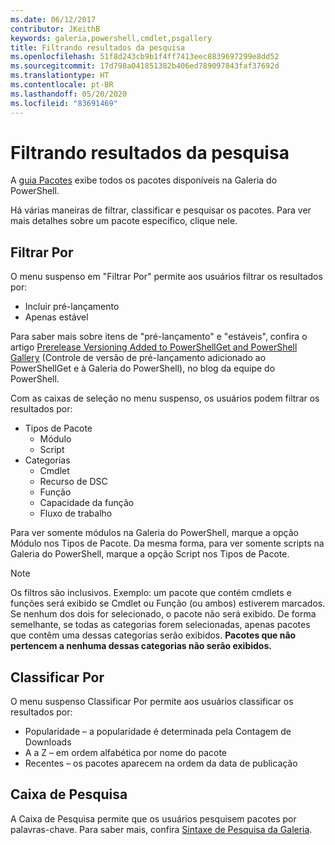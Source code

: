 ```yaml
---
ms.date: 06/12/2017
contributor: JKeithB
keywords: galeria,powershell,cmdlet,psgallery
title: Filtrando resultados da pesquisa
ms.openlocfilehash: 51f8d243cb9b1f4ff7413eec8839697299e8dd52
ms.sourcegitcommit: 17d798a041851382b406ed789097843faf37692d
ms.translationtype: HT
ms.contentlocale: pt-BR
ms.lasthandoff: 05/20/2020
ms.locfileid: "83691469"
---
```

# <a name="filtering-search-results"></a>Filtrando resultados da pesquisa

A [guia Pacotes](https://www.powershellgallery.com/packages) exibe todos os pacotes disponíveis na Galeria do PowerShell.

Há várias maneiras de filtrar, classificar e pesquisar os pacotes.
Para ver mais detalhes sobre um pacote específico, clique nele.

## <a name="filter-by"></a>Filtrar Por

O menu suspenso em "Filtrar Por" permite aos usuários filtrar os resultados por:

- Incluir pré-lançamento
- Apenas estável

Para saber mais sobre itens de "pré-lançamento" e "estáveis", confira o artigo [Prerelease Versioning Added to PowerShellGet and PowerShell Gallery](https://blogs.msdn.microsoft.com/powershell/2017/12/05/prerelease-versioning-added-to-powershellget-and-powershell-gallery/) (Controle de versão de pré-lançamento adicionado ao PowerShellGet e à Galeria do PowerShell), no blog da equipe do PowerShell.

Com as caixas de seleção no menu suspenso, os usuários podem filtrar os resultados por:

- Tipos de Pacote
  - Módulo
  - Script
- Categorias
  - Cmdlet
  - Recurso de DSC
  - Função
  - Capacidade da função
  - Fluxo de trabalho

Para ver somente módulos na Galeria do PowerShell, marque a opção Módulo nos Tipos de Pacote.
Da mesma forma, para ver somente scripts na Galeria do PowerShell, marque a opção Script nos Tipos de Pacote.

> [!NOTE]
> Os filtros são inclusivos.
> Exemplo: um pacote que contém cmdlets e funções será exibido se Cmdlet ou Função (ou ambos) estiverem marcados.
> Se nenhum dos dois for selecionado, o pacote não será exibido.
> De forma semelhante, se todas as categorias forem selecionadas, apenas pacotes que contêm uma dessas categorias serão exibidos.
> **Pacotes que não pertencem a nenhuma dessas categorias não serão exibidos.**

## <a name="sort-by"></a>Classificar Por

O menu suspenso Classificar Por permite aos usuários classificar os resultados por:

- Popularidade – a popularidade é determinada pela Contagem de Downloads
- A a Z – em ordem alfabética por nome do pacote
- Recentes – os pacotes aparecem na ordem da data de publicação

## <a name="search-box"></a>Caixa de Pesquisa

A Caixa de Pesquisa permite que os usuários pesquisem pacotes por palavras-chave.
Para saber mais, confira [Sintaxe de Pesquisa da Galeria](search-syntax.md).
